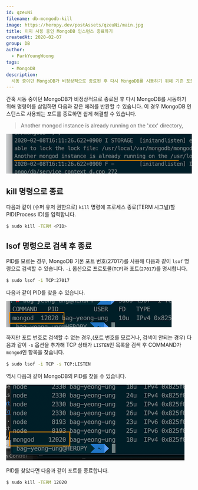 ```yaml
---
id: qzeuNi
filename: db-mongodb-kill
image: https://heropy.dev/postAssets/qzeuNi/main.jpg
title: 이미 사용 중인 MongoDB 인스턴스 종료하기
createdAt: 2020-02-07
group: DB
author:
  - ParkYoungWoong
tags:
  - MongoDB
description: 
  시동 중이던 MongoDB가 비정상적으로 종료된 후 다시 MongoDB를 시동하기 위해 기존 포트를 찾아 종료하는 방법을 알아봅니다.
---
```


간혹 시동 중이던 MongoDB가 비정상적으로 종료된 후 다시 MongoDB를 시동하기 위해 명령어를 삽입하면 다음과 같은 에러를 반환할 수 있습니다.
이 경우 MongoDB 인스턴스로 사용되는 포트를 종료하면 쉽게 해결할 수 있습니다.

> Another mongod instance is already running on the 'xxx' directory,

![](./assets/s1.png)

## kill 명령으로 종료

다음과 같이 (슈퍼 유저 권한으로) `kill` 명령에 프로세스 종료(TERM 시그널)할 PID(Process ID)를 입력합니다.

```bash
$ sudo kill -TERM <PID>
```

## lsof 명령으로 검색 후 종료

PID를 모르는 경우,
MongoDB 기본 포트 번호(27017)를 사용해 다음과 같이 `lsof` 명령으로 검색할 수 있습니다.
`-i` 옵션으로 프로토콜(`TCP`)과 포트(`27017`)를 명시합니다.

```bash
$ sudo lsof -i TCP:27017
```

다음과 같이 PID를 찾을 수 있습니다.

![](./assets/s2.png)

하지만 포트 번호로 검색할 수 없는 경우,(포트 번호를 모르거나, 검색이 안되는 경우)
다음과 같이 `-s` 옵션을 추가해 TCP 상태가 `LISTEN`인 목록을 검색 후 COMMAND가 `mongod`인 항목을 찾습니다.

```bash
$ sudo lsof -i TCP -s TCP:LISTEN
```

역시 다음과 같이 MongoDB의 PID를 찾을 수 있습니다.

![](./assets/s3.png)

PID를 찾았다면 다음과 같이 포트를 종료합니다.

```bash
$ sudo kill -TERM 12020
```

